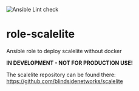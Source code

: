 ![Ansible Lint check](https://github.com/roles-ansible/role-scalelite/workflows/Ansible%20Lint%20check/badge.svg)
# role-scalelite
Ansible role to deploy scalelite without docker

**IN DEVELOPMENT - NOT FOR PRODUCTION USE!**

The scalelite repository can be found there:
https://github.com/blindsidenetworks/scalelite


